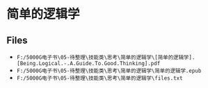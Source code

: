 # 简单的逻辑学

## Files

- `F:/5000G电子书\05-待整理\技能类\思考\简单的逻辑学\[简单的逻辑学].[Being.Logical.-.A.Guide.To.Good.Thinking].pdf`
- `F:/5000G电子书\05-待整理\技能类\思考\简单的逻辑学\简单的逻辑学.epub`
- `F:/5000G电子书\05-待整理\技能类\思考\简单的逻辑学\files.txt`
